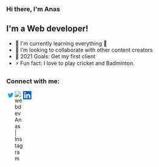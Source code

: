 ### Hi there, I'm Anas

## I'm a Web developer!

- 🌱 I'm currently learning everything 🤣
- 👯 I’m looking to collaborate with other content creators
- 🥅 2021 Goals: Get my first client
- ⚡ Fun fact: I love to play cricket and Badminton.

### Connect with me:

[<img align="left" alt="webdevAnas | Twitter" width="22px" src="https://raw.githubusercontent.com/github/explore/80688e429a7d4ef2fca1e82350fe8e3517d3494d/topics/twitter/twitter.png" />][twitter]

[<img align="left" alt="webdevAnas | Instagram" width="22px" src="https://cloud.githubusercontent.com/assets/1809268/15931032/2792427e-2e56-11e6-831e-ffab238cc4a2.png" />][instagram]

[<img align="left" alt="webdevAnas | Linkedin" width="22px" src="https://github.com/DeveloperAnas17/Linkedin-Clone/blob/master/public/img/linkedin.png" />][linkedin]

<br />


<br />

[linkedin]: https://www.linkedin.com/in/anas-abbasi-4857b2219/
[instagram]: https://www.instagram.com/webdev_anas17/
[twitter]: https://twitter.com/WebdevAnas
